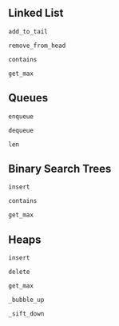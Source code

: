 ## Linked List

`add_to_tail`




`remove_from_head`




`contains`




`get_max`




## Queues

`enqueue`




`dequeue`




`len`




## Binary Search Trees

`insert`




`contains`




`get_max`




## Heaps

`insert`




`delete`




`get_max`




`_bubble_up`




`_sift_down`




